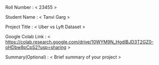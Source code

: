 Roll Number       :   < 23455 >

Student Name      :   < Tanvi Garg >

Project Title     :   < Uber vs Lyft Dataset >

Google Colab Link :   < https://colab.research.google.com/drive/10WYM9N_HgdlBJD3T2GZ0-oHDbw8pCpS2?usp=sharing >

Summary(Optional) :   < Brief summary of your project >
